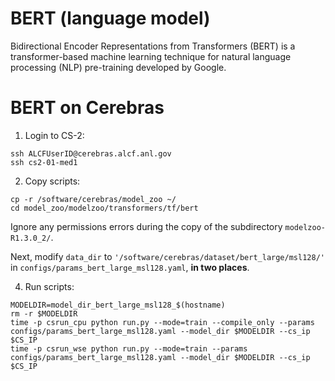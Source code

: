 # BERT (language model)

Bidirectional Encoder Representations from Transformers (BERT) is a transformer-based machine learning technique for natural language processing (NLP) pre-training developed by Google.

# BERT on Cerebras

1. Login to CS-2:  
```
ssh ALCFUserID@cerebras.alcf.anl.gov 
ssh cs2-01-med1
```

2. Copy scripts:  
```
cp -r /software/cerebras/model_zoo ~/  
cd model_zoo/modelzoo/transformers/tf/bert  
```
Ignore any permissions errors during the copy of the subdirectory `modelzoo-R1.3.0_2/`.


Next, modify `data_dir` to `'/software/cerebras/dataset/bert_large/msl128/'` in `configs/params_bert_large_msl128.yaml`, **in two places**.

4. Run scripts:  
```
MODELDIR=model_dir_bert_large_msl128_$(hostname)  
rm -r $MODELDIR  
time -p csrun_cpu python run.py --mode=train --compile_only --params configs/params_bert_large_msl128.yaml --model_dir $MODELDIR --cs_ip $CS_IP  
time -p csrun_wse python run.py --mode=train --params configs/params_bert_large_msl128.yaml --model_dir $MODELDIR --cs_ip $CS_IP
```
